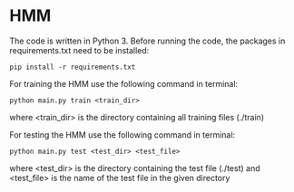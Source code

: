 # HMM

The code is written in Python 3. Before running the code, the packages in requirements.txt need to be installed:
    
    pip install -r requirements.txt
    
For training the HMM use the following command in terminal:

    python main.py train <train_dir>
    
where <train_dir> is the directory containing all training files (./train)

For testing the HMM use the following command in terminal:

    python main.py test <test_dir> <test_file>
    
where <test_dir> is the directory containing the test file (./test)
and <test_file> is the name of the test file in the given directory
